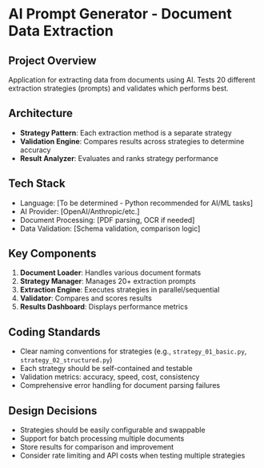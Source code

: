 # AI Prompt Generator - Document Data Extraction

## Project Overview
Application for extracting data from documents using AI. Tests 20 different extraction strategies (prompts) and validates which performs best.

## Architecture
- **Strategy Pattern**: Each extraction method is a separate strategy
- **Validation Engine**: Compares results across strategies to determine accuracy
- **Result Analyzer**: Evaluates and ranks strategy performance

## Tech Stack
- Language: [To be determined - Python recommended for AI/ML tasks]
- AI Provider: [OpenAI/Anthropic/etc.]
- Document Processing: [PDF parsing, OCR if needed]
- Data Validation: [Schema validation, comparison logic]

## Key Components
1. **Document Loader**: Handles various document formats
2. **Strategy Manager**: Manages 20+ extraction prompts
3. **Extraction Engine**: Executes strategies in parallel/sequential
4. **Validator**: Compares and scores results
5. **Results Dashboard**: Displays performance metrics

## Coding Standards
- Clear naming conventions for strategies (e.g., `strategy_01_basic.py`, `strategy_02_structured.py`)
- Each strategy should be self-contained and testable
- Validation metrics: accuracy, speed, cost, consistency
- Comprehensive error handling for document parsing failures

## Design Decisions
- Strategies should be easily configurable and swappable
- Support for batch processing multiple documents
- Store results for comparison and improvement
- Consider rate limiting and API costs when testing multiple strategies